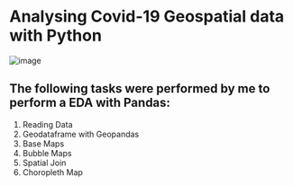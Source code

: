 # Analysing Covid-19 Geospatial data with Python

![image](https://user-images.githubusercontent.com/60063158/221154638-1fab40bb-808a-47ee-9799-4ef158d5d193.png)

## The following tasks were performed by me to perform a EDA with Pandas:

1. Reading Data
2. Geodataframe with Geopandas
3. Base Maps
4. Bubble Maps
5. Spatial Join
6. Choropleth Map
